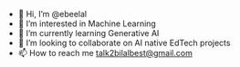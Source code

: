 - 👋 Hi, I’m @ebeelal
- 👀 I’m interested in Machine Learning
- 🌱 I’m currently learning Generative AI
- 💞️ I’m looking to collaborate on AI native EdTech projects
- 📫 How to reach me talk2bilalbest@gmail.com

<!---
ebeelal/ebeelal is a ✨ special ✨ repository because its `README.md` (this file) appears on your GitHub profile.
You can click the Preview link to take a look at your changes.
--->
